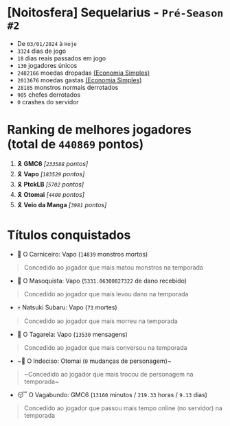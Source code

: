 # [Noitosfera] Sequelarius - `Pré-Season #2`
- De `03/01/2024` à `Hoje`
- `3324` dias de jogo
- `18` dias reais passados em jogo
- `130` jogadores únicos
- `2482166` moedas dropadas [(Economia Simples)](https://github.com/otomay/Economia-Simples)
- `2013676` moedas gastas [(Economia Simples)](https://github.com/otomay/Economia-Simples)
- `28185` monstros normais derrotados
- `905` chefes derrotados
- `0` crashes do servidor

# Ranking de melhores jogadores (total de `440869` pontos)
1. 🎗️ **GMC6** *[`233588` pontos]*
2. 🎗️ **Vapo** *[`183529` pontos]*
3. 🎗️ **PtckLB** *[`5702` pontos]*
4. 🎗️ **Otomai** *[`4408` pontos]*
5. 🎗️ **Veio da Manga** *[`3981` pontos]*

# Títulos conquistados
- 👹 O Carniceiro: Vapo (`14839` monstros mortos)
> Concedido ao jogador que mais matou monstros na temporada
- 🥵 O Masoquista: Vapo (`5331.06300827322` de dano recebido)
> Concedido ao jogador que mais levou dano na temporada
- 💀 Natsuki Subaru: Vapo (`73` mortes)
> Concedido ao jogador que mais morreu na temporada
- 🦜 O Tagarela: Vapo (`13530` mensagens)
> Concedido ao jogador que mais conversou na temporada
- ~🤔 O Indeciso: Otomai (`0` mudanças de personagem)~
> ~Concedido ao jogador que mais trocou de personagem na temporada~
- 😴 O Vagabundo: GMC6 (`13160` minutos / `219.33` horas / `9.13` dias)
> Concedido ao jogador que passou mais tempo online (no servidor) na temporada

